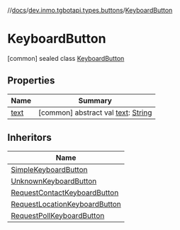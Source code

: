 //[docs](../../../index.md)/[dev.inmo.tgbotapi.types.buttons](../index.md)/[KeyboardButton](index.md)



# KeyboardButton  
 [common] sealed class [KeyboardButton](index.md)   


## Properties  
  
|  Name |  Summary | 
|---|---|
| <a name="dev.inmo.tgbotapi.types.buttons/KeyboardButton/text/#/PointingToDeclaration/"></a>[text](text.md)| <a name="dev.inmo.tgbotapi.types.buttons/KeyboardButton/text/#/PointingToDeclaration/"></a> [common] abstract val [text](text.md): [String](https://kotlinlang.org/api/latest/jvm/stdlib/kotlin/-string/index.html)   <br>|


## Inheritors  
  
|  Name | 
|---|
| <a name="dev.inmo.tgbotapi.types.buttons/SimpleKeyboardButton///PointingToDeclaration/"></a>[SimpleKeyboardButton](../-simple-keyboard-button/index.md)|
| <a name="dev.inmo.tgbotapi.types.buttons/UnknownKeyboardButton///PointingToDeclaration/"></a>[UnknownKeyboardButton](../-unknown-keyboard-button/index.md)|
| <a name="dev.inmo.tgbotapi.types.buttons/RequestContactKeyboardButton///PointingToDeclaration/"></a>[RequestContactKeyboardButton](../-request-contact-keyboard-button/index.md)|
| <a name="dev.inmo.tgbotapi.types.buttons/RequestLocationKeyboardButton///PointingToDeclaration/"></a>[RequestLocationKeyboardButton](../-request-location-keyboard-button/index.md)|
| <a name="dev.inmo.tgbotapi.types.buttons/RequestPollKeyboardButton///PointingToDeclaration/"></a>[RequestPollKeyboardButton](../-request-poll-keyboard-button/index.md)|

